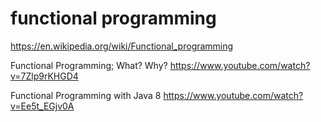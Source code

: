 # functional programming
https://en.wikipedia.org/wiki/Functional_programming

Functional Programming; What? Why?
https://www.youtube.com/watch?v=7Zlp9rKHGD4

Functional Programming with Java 8
https://www.youtube.com/watch?v=Ee5t_EGjv0A
